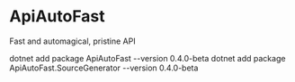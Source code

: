 # ApiAutoFast
Fast and automagical, pristine API

dotnet add package ApiAutoFast --version 0.4.0-beta
dotnet add package ApiAutoFast.SourceGenerator --version 0.4.0-beta
